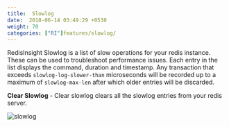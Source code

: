 ```yaml
---
title:  Slowlog
date:  2018-06-14 03:49:29 +0530
weight: 70
categories: ["RI"]features/slowlog/
---
```

RedisInsight Slowlog is a list of slow operations for your redis instance. These can be used to troubleshoot performance issues. Each entry in the list displays the command, duration and timestamp. Any transaction that exceeds `slowlog-log-slower-than` microseconds will be recorded up to a maximum of `slowlog-max-len` after which older entries will be discarded.

**Clear Slowlog** - Clear slowlog clears all the slowlog entries from your redis server.

![slowlog](/images/ri/slowlog.png)
